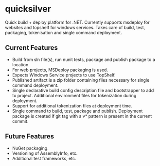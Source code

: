 # quicksilver
Quick build + deploy platform for .NET. Currently supports msdeploy for websites and topshelf for windows services. Takes care of build, test, packaging, tokenisation and single command deployment.

## Current Features

* Build from sln file(s), run nunit tests, package and publish package to a location.
* For web projects, MSDeploy packaging is used.
* Expects Windows Service projects to use TopShelf.
* Published artifact is a zip folder containing files necessary for single command deployment.
* Single declarative build config description file and bootstrapper to add to project. Additional environment files for tokenization during deployment.
* Support for additional tokenization files at deployment time.
* Single command to build, test, package and publish. Deployment package is created if git tag with a v* pattern is present in the current commit.

## Future Features

* NuGet packaging.
* Versioning of AssemblyInfo, etc.
* Additional test frameworks, etc.
